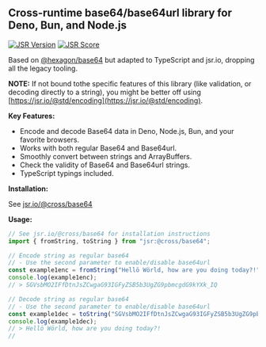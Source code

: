 ## Cross-runtime base64/base64url library for Deno, Bun, and Node.js

[![JSR Version](https://jsr.io/badges/@cross/base64)](https://jsr.io/@cross/base64) [![JSR Score](https://jsr.io/badges/@cross/base64/score)](https://jsr.io/@cross/base64/score)

Based on [@hexagon/base64](https://github.com/hexagon/base64) but adapted to TypeScript and jsr.io, dropping all the legacy tooling.

**NOTE:** If not bound tothe specific features of this library (like validation, or decoding directly to a string), you might be better off using
[https://jsr.io/@std/encoding](https://jsr.io/@std/encoding).

**Key Features:**

- Encode and decode Base64 data in Deno, Node.js, Bun, and your favorite browsers.
- Works with both regular Base64 and Base64url.
- Smoothly convert between strings and ArrayBuffers.
- Check the validity of Base64 and Base64url strings.
- TypeScript typings included.

**Installation:**

See [jsr.io/@cross/base64](https://jsr.io/@cross/base64)

**Usage:**

```javascript
// See jsr.io/@cross/base64 for installation instructions
import { fromString, toString } from "jsr:@cross/base64";

// Encode string as regular base64
// - Use the second parameter to enable/disable base64url
const example1enc = fromString("Hellö Wörld, how are you doing today?!", true);
console.log(example1enc);
// > SGVsbMO2IFfDtnJsZCwgaG93IGFyZSB5b3UgZG9pbmcgdG9kYXk_IQ

// Decode string as regular base64
// - Use the second parameter to enable/disable base64url
const example1dec = toString("SGVsbMO2IFfDtnJsZCwgaG93IGFyZSB5b3UgZG9pbmcgdG9kYXk_IQ", true);
console.log(example1dec);
// > Hellö Wörld, how are you doing today?!
//
```
